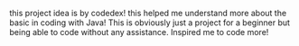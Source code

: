 this project idea is by codedex! this helped me understand more about the basic in coding with Java!
This is obviously just a project for a beginner but being able to code without any assistance. Inspired me to code more!
